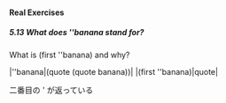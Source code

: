 #### Real Exercises

##### 5.13  What does ''banana stand for?

What is (first ''banana) and why?

|''banana|(quote (quote banana))|
|(first ''banana)|quote|

二番目の ' が返っている
